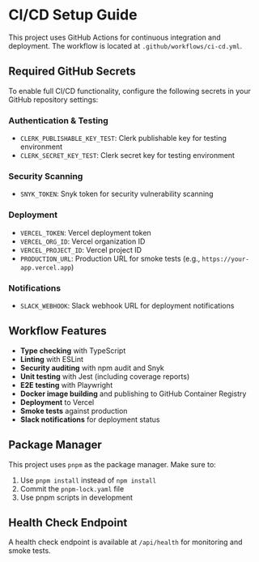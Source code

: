 # CI/CD Setup Guide

This project uses GitHub Actions for continuous integration and deployment. The workflow is located at `.github/workflows/ci-cd.yml`.

## Required GitHub Secrets

To enable full CI/CD functionality, configure the following secrets in your GitHub repository settings:

### Authentication & Testing

- `CLERK_PUBLISHABLE_KEY_TEST`: Clerk publishable key for testing environment
- `CLERK_SECRET_KEY_TEST`: Clerk secret key for testing environment

### Security Scanning

- `SNYK_TOKEN`: Snyk token for security vulnerability scanning

### Deployment

- `VERCEL_TOKEN`: Vercel deployment token
- `VERCEL_ORG_ID`: Vercel organization ID
- `VERCEL_PROJECT_ID`: Vercel project ID
- `PRODUCTION_URL`: Production URL for smoke tests (e.g., `https://your-app.vercel.app`)

### Notifications

- `SLACK_WEBHOOK`: Slack webhook URL for deployment notifications

## Workflow Features

- **Type checking** with TypeScript
- **Linting** with ESLint
- **Security auditing** with npm audit and Snyk
- **Unit testing** with Jest (including coverage reports)
- **E2E testing** with Playwright
- **Docker image building** and publishing to GitHub Container Registry
- **Deployment** to Vercel
- **Smoke tests** against production
- **Slack notifications** for deployment status

## Package Manager

This project uses `pnpm` as the package manager. Make sure to:

1. Use `pnpm install` instead of `npm install`
2. Commit the `pnpm-lock.yaml` file
3. Use pnpm scripts in development

## Health Check Endpoint

A health check endpoint is available at `/api/health` for monitoring and smoke tests.

